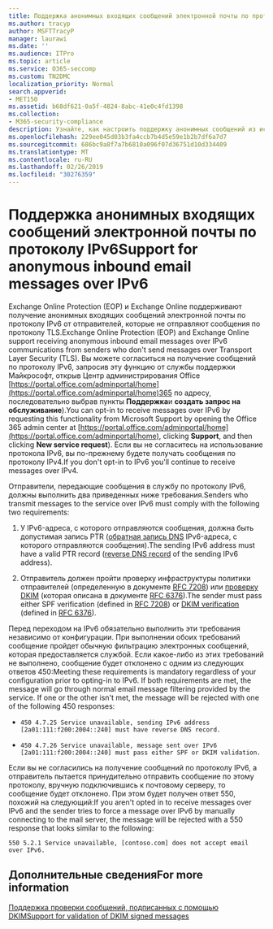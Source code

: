 ```yaml
---
title: Поддержка анонимных входящих сообщений электронной почты по протоколу IPv6
ms.author: tracyp
author: MSFTTracyP
manager: laurawi
ms.date: ''
ms.audience: ITPro
ms.topic: article
ms.service: O365-seccomp
ms.custom: TN2DMC
localization_priority: Normal
search.appverid:
- MET150
ms.assetid: b68df621-0a5f-4824-8abc-41e0c4fd1398
ms.collection:
- M365-security-compliance
description: Узнайте, как настроить поддержку анонимных сообщений из источников IPv6 для Exchange Online Protection и Exchange Online.
ms.openlocfilehash: 229ee045d03b3fa4ccb7b4d5e59e1b2b7df6a7d7
ms.sourcegitcommit: 686bc9a8f7a7b6810a096f07d36751d10d334409
ms.translationtype: MT
ms.contentlocale: ru-RU
ms.lasthandoff: 02/26/2019
ms.locfileid: "30276359"
---
```

# <a name="support-for-anonymous-inbound-email-messages-over-ipv6"></a><span data-ttu-id="a045f-103">Поддержка анонимных входящих сообщений электронной почты по протоколу IPv6</span><span class="sxs-lookup"><span data-stu-id="a045f-103">Support for anonymous inbound email messages over IPv6</span></span>

<span data-ttu-id="a045f-104">Exchange Online Protection (EOP) и Exchange Online поддерживают получение анонимных входящих сообщений электронной почты по протоколу IPv6 от отправителей, которые не отправляют сообщения по протоколу TLS.</span><span class="sxs-lookup"><span data-stu-id="a045f-104">Exchange Online Protection (EOP) and Exchange Online support receiving anonymous inbound email messages over IPv6 communications from senders who don't send messages over Transport Layer Security (TLS).</span></span> <span data-ttu-id="a045f-105">Вы можете согласиться на получение сообщений по протоколу IPv6, запросив эту функцию от службы поддержки Майкрософт, открыв Центр администрирования Office [https://portal.office.com/adminportal/home](https://portal.office.com/adminportal/home)365 по адресу, последовательно выбрав пункты **Поддержка**и **создать запрос на обслуживание**).</span><span class="sxs-lookup"><span data-stu-id="a045f-105">You can opt-in to receive messages over IPv6 by requesting this functionality from Microsoft Support by opening the Office 365 admin center at [https://portal.office.com/adminportal/home](https://portal.office.com/adminportal/home), clicking **Support**, and then clicking **New service request**).</span></span> <span data-ttu-id="a045f-106">Если вы не согласитесь на использование протокола IPv6, вы по-прежнему будете получать сообщения по протоколу IPv4.</span><span class="sxs-lookup"><span data-stu-id="a045f-106">If you don't opt-in to IPv6 you'll continue to receive messages over IPv4.</span></span>
  
<span data-ttu-id="a045f-107">Отправители, передающие сообщения в службу по протоколу IPv6, должны выполнить два приведенных ниже требования.</span><span class="sxs-lookup"><span data-stu-id="a045f-107">Senders who transmit messages to the service over IPv6 must comply with the following two requirements:</span></span>
  
1. <span data-ttu-id="a045f-108">У IPv6-адреса, с которого отправляются сообщения, должна быть допустимая запись PTR ([обратная запись DNS](https://en.wikipedia.org/wiki/Reverse_DNS_lookup) IPv6-адреса, с которого отправляются сообщения).</span><span class="sxs-lookup"><span data-stu-id="a045f-108">The sending IPv6 address must have a valid PTR record ([reverse DNS record](https://en.wikipedia.org/wiki/Reverse_DNS_lookup) of the sending IPv6 address).</span></span> 
    
2. <span data-ttu-id="a045f-109">Отправитель должен пройти проверку инфраструктуры политики отправителей (определенную в документе [RFC 7208](https://tools.ietf.org/html/rfc7208)) или [проверку DKIM](http://dkim.org/) (которая описана в документе [RFC 6376](https://www.rfc-editor.org/rfc/rfc6376.txt)).</span><span class="sxs-lookup"><span data-stu-id="a045f-109">The sender must pass either SPF verification (defined in [RFC 7208](https://tools.ietf.org/html/rfc7208)) or [DKIM verification](http://dkim.org/) (defined in [RFC 6376](https://www.rfc-editor.org/rfc/rfc6376.txt)).</span></span>
    
<span data-ttu-id="a045f-p102">Перед переходом на IPv6 обязательно выполнить эти требования независимо от конфигурации. При выполнении обоих требований сообщение пройдет обычную фильтрацию электронных сообщений, которая предоставляется службой. Если какое-либо из этих требований не выполнено, сообщение будет отклонено с одним из следующих ответов 450:</span><span class="sxs-lookup"><span data-stu-id="a045f-p102">Meeting these requirements is mandatory regardless of your configuration prior to opting-in to IPv6. If both requirements are met, the message will go through normal email message filtering provided by the service. If one or the other isn't met, the message will be rejected with one of the following 450 responses:</span></span>
  
-  `450 4.7.25 Service unavailable, sending IPv6 address [2a01:111:f200:2004::240] must have reverse DNS record.`
    
-  `450 4.7.26 Service unavailable, message sent over IPv6 [2a01:111:f200:2004::240] must pass either SPF or DKIM validation.`
    
<span data-ttu-id="a045f-113">Если вы не согласились на получение сообщений по протоколу IPv6, а отправитель пытается принудительно отправить сообщение по этому протоколу, вручную подключившись к почтовому серверу, то сообщение будет отклонено. При этом будет получен ответ 550, похожий на следующий:</span><span class="sxs-lookup"><span data-stu-id="a045f-113">If you aren't opted in to receive messages over IPv6 and the sender tries to force a message over IPv6 by manually connecting to the mail server, the message will be rejected with a 550 response that looks similar to the following:</span></span>
  
 `550 5.2.1 Service unavailable, [contoso.com] does not accept email over IPv6.`
  
## <a name="for-more-information"></a><span data-ttu-id="a045f-114">Дополнительные сведения</span><span class="sxs-lookup"><span data-stu-id="a045f-114">For more information</span></span>

[<span data-ttu-id="a045f-115">Поддержка проверки сообщений, подписанных с помощью DKIM</span><span class="sxs-lookup"><span data-stu-id="a045f-115">Support for validation of DKIM signed messages</span></span>](support-for-validation-of-dkim-signed-messages.md)
  

